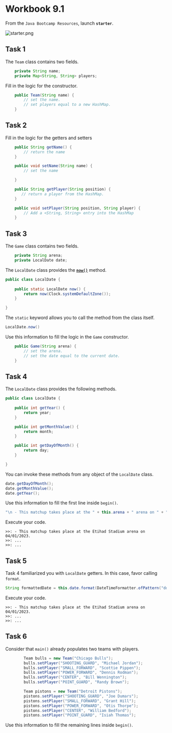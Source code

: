 # Workbook 9.1

From the `Java Bootcamp Resources`, launch **`starter`**.

![starter.png](https://firebasestorage.googleapis.com/v0/b/learnthepart-75aed.appspot.com/o/images%2F87bced44-2cd9-4db0-9a76-22125c478254?alt=media&token=7dc717de-b9d3-40c6-9ec2-32908aa28976)

## Task 1

The `Team` class contains two fields.

```java
    private String name;
    private Map<String, String> players;
```
Fill in the logic for the constructor.
```java
    public Team(String name) {
        // set the name.
        // set players equal to a new HashMap.
    }
```
## Task 2

Fill in the logic for the getters and setters

```java
    public String getName() {
        // return the name
    }

    public void setName(String name) {
        // set the name

    }

    public String getPlayer(String position) {
       // return a player from the HashMap.
    }

    public void setPlayer(String position, String player) {
        // Add a <String, String> entry into the HashMap
    }

```

## Task 3

The `Game` class contains two fields. 

```java
    private String arena;
    private LocalDate date;
```
The `LocalDate` class provides the **[`now()`](https://docs.oracle.com/en/java/javase/17/docs/api/java.base/java/time/LocalDate.html#now())** method.

```java
public class LocalDate {
    
    public static LocalDate now() {
        return now(Clock.systemDefaultZone());
    }

}
```
The `static` keyword allows you to call the method from the class itself.

```java
LocalDate.now()
```

Use this information to fill the logic in the `Game` constructor. 

```java
    public Game(String arena) {
        // set the arena.
        // set the date equal to the current date.
    }
```

## Task 4

The `LocalDate` class provides the following methods.

```java
public class LocalDate {
    
    public int getYear() {
        return year;
    }

    public int getMonthValue() {
        return month;
    }

    public int getDayOfMonth() {
        return day;
    }

}
```
You can invoke these methods from any object of the `LocalDate` class.

```java
date.getDayOfMonth();
date.getMonthValue();
date.getYear();
```

Use this information to fill the first line inside `begin()`.
```java
"\n - This matchup takes place at the " + this.arena + " arena on " + "<day/month/year>" + ".";
```
Execute your code.
```
>>: - This matchup takes place at the Etihad Stadium arena on 04/01/2023.
>>: ...
>>: ...

```

## Task 5

Task 4 familiarized you with `LocalDate` getters. In this case, favor calling `format`.

```java
String formattedDate = this.date.format(DateTimeFormatter.ofPattern("dd/MM/yyyy"));
```
Execute your code.
```
>>: - This matchup takes place at the Etihad Stadium arena on 04/01/2023.
>>: ...
>>: ...

```


## Task 6

Consider that `main()` already populates two teams with players. 
```java
        Team bulls = new Team("Chicago Bulls");
        bulls.setPlayer("SHOOTING_GUARD", "Michael Jordan");
        bulls.setPlayer("SMALL_FORWARD", "Scottie Pippen");
        bulls.setPlayer("POWER_FORWARD", "Dennis Rodman");
        bulls.setPlayer("CENTER", "Bill Wennington");
        bulls.setPlayer("POINT_GUARD", "Randy Brown");

        Team pistons = new Team("Detroit Pistons");
        pistons.setPlayer("SHOOTING_GUARD", "Joe Dumars");
        pistons.setPlayer("SMALL_FORWARD", "Grant Hill");
        pistons.setPlayer("POWER_FORWARD", "Otis Thorpe");
        pistons.setPlayer("CENTER", "William Bedford");
        pistons.setPlayer("POINT_GUARD", "Isiah Thomas");
```

Use this information to fill the remaining lines inside `begin()`.
